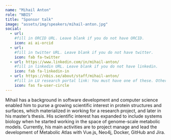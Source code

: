 ```yaml
---
name: "Mihail Anton"
role: "NBIS"
title: "Sponsor talk"
image: "assets/img/speakers/mihail-anton.jpg"
social:
  - url: 
    #fill in ORCID URL. Leave blank if you do not have ORCID.
    icon: ai ai-orcid
  - url:
    #fill in twitter URL. Leave blank if you do not have twitter.
    icon: fab fa-twitter
  - url: https://www.linkedin.com/in/mihail-anton/
    #fill in linkedin URL. Leave blank if you do not have linkedin.
    icon: fab fa-linkedin-in
  - url: https://nbis.se/about/staff/mihail-anton/
    #fill in LU research portal link: You must have one of these. Otherwise, leave blank.
    icon: fas fa-user-circle
---
```

Mihail has a background in software development and computer science enabled him to purse a growing scientific interest in protein structures and surfaces, which materialized in working for a research project, and later in his master’s thesis. His scientific interest has expanded to include systems biology when he started working in the space of genome-scale metabolic models. Currently, his main activities are to project manage and lead the development of Metabolic Atlas with Vue.js, Neo4j, Docker, GitHub and Jira. 


